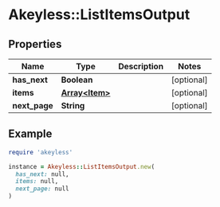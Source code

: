 # Akeyless::ListItemsOutput

## Properties

| Name | Type | Description | Notes |
| ---- | ---- | ----------- | ----- |
| **has_next** | **Boolean** |  | [optional] |
| **items** | [**Array&lt;Item&gt;**](Item.md) |  | [optional] |
| **next_page** | **String** |  | [optional] |

## Example

```ruby
require 'akeyless'

instance = Akeyless::ListItemsOutput.new(
  has_next: null,
  items: null,
  next_page: null
)
```

